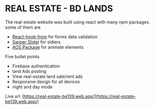 # REAL ESTATE - BD LANDS

The real-estate website was built using react with many npm packages. some of them are

- [React-hook-from](https://react-hook-form.com/) for forms data validation
- [Swiper Slider](https://swiperjs.com/) for sldiers
- [AOS Package](https://www.npmjs.com/package/aos) for animate elements

Five bullet points

- Firebase authentication
- land Ads posting
- View real-estate land sale/rent ads
- Responsive design for all devices
- night and day mode

Live url: [https://real-estate-be139.web.app/](https://real-estate-be139.web.app/)
